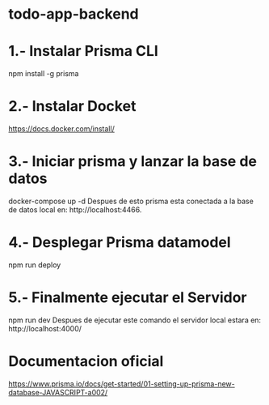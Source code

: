 # todo-app-backend

# 1.- Instalar Prisma CLI
npm install -g prisma
# 2.- Instalar Docket
https://docs.docker.com/install/
# 3.- Iniciar prisma y lanzar la base de datos
docker-compose up -d
Despues de esto prisma esta conectada a la base de datos local en: http://localhost:4466.
# 4.- Desplegar Prisma datamodel
npm run deploy
# 5.- Finalmente ejecutar el Servidor
npm run dev
Despues de ejecutar este comando
el servidor local estara en: http://localhost:4000/

# Documentacion oficial
https://www.prisma.io/docs/get-started/01-setting-up-prisma-new-database-JAVASCRIPT-a002/
